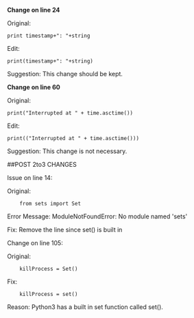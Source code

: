 **Change on line 24**

Original:
```
print timestamp+": "+string
```
Edit:
```
print(timestamp+": "+string)
```
Suggestion: This change should be kept.

**Change on line 60**

Original:
```
print("Interrupted at " + time.asctime())
```
Edit:
```
print(("Interrupted at " + time.asctime()))
```
Suggestion: This change is not necessary.

##POST 2to3 CHANGES

Issue on line 14:

Original:
```
    from sets import Set 
```
Error Message: ModuleNotFoundError: No module named 'sets'

Fix: Remove the line since set() is built in

Change on line 105:

Original:
```
    killProcess = Set()
```

Fix:
```
    killProcess = set()
```
Reason: Python3 has a built in set function called set().

